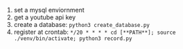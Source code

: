 
1. set a mysql enviornment
2. get a youtube api key
3. create a database: ```python3 create_database.py```
4. register at crontab: ```*/20 * * * * cd [**PATH**]; source ./venv/bin/activate; python3 record.py```